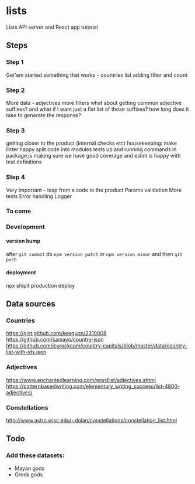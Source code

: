 # lists
Lists API server and React app tutorial


## Steps

### Step 1
Get'em started
something that works - countries list
adding filter and count

### Step 2
More data - adjectives
more filters
what about getting common adjective suffixes?
and what if I want just a flat list of those suffixes?
how long does it take to generate the response?

### Step 3
getting closer to the product (internal checks etc)
housekeeping: make linter happy
split code into modules
tests up and running
commands in package.js
making sure we have good coverage and eslint is happy with test definitions

### Step 4
Very important – leap from a code to the product
Params validation
More tests
Error handling
Logger

### To come


### Development
#### version bump
after `git commit` do `npm version patch` or `npm version minor` and then `git push`

#### deployment
npx shipit production deploy

## Data sources

### Countries
https://gist.github.com/keeguon/2310008
https://github.com/samayo/country-json
https://github.com/icyrockcom/country-capitals/blob/master/data/country-list-with-ids.json

### Adjectives
https://www.enchantedlearning.com/wordlist/adjectives.shtml
https://patternbasedwriting.com/elementary_writing_success/list-4800-adjectives/


### Constellations
http://www.astro.wisc.edu/~dolan/constellations/constellation_list.html

## Todo

### Add these datasets:
- Mayan gods
- Greek gods
